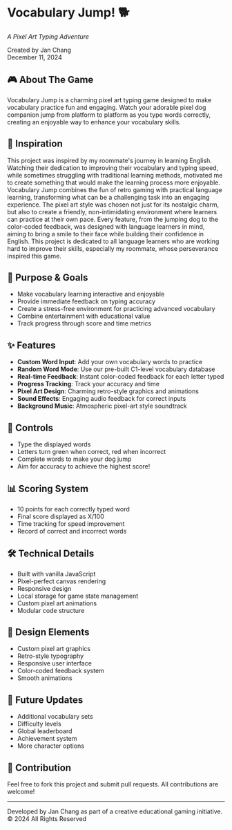 # Vocabulary Jump! 🐕
*A Pixel Art Typing Adventure*

Created by Jan Chang  
December 11, 2024

## 🎮 About The Game
Vocabulary Jump is a charming pixel art typing game designed to make vocabulary practice fun and engaging. Watch your adorable pixel dog companion jump from platform to platform as you type words correctly, creating an enjoyable way to enhance your vocabulary skills.

## 💭 Inspiration
This project was inspired by my roommate's journey in learning English. Watching their dedication to improving their vocabulary and typing speed, while sometimes struggling with traditional learning methods, motivated me to create something that would make the learning process more enjoyable. Vocabulary Jump combines the fun of retro gaming with practical language learning, transforming what can be a challenging task into an engaging experience.
The pixel art style was chosen not just for its nostalgic charm, but also to create a friendly, non-intimidating environment where learners can practice at their own pace. Every feature, from the jumping dog to the color-coded feedback, was designed with language learners in mind, aiming to bring a smile to their face while building their confidence in English.
This project is dedicated to all language learners who are working hard to improve their skills, especially my roommate, whose perseverance inspired this game.

## 🎯 Purpose & Goals
- Make vocabulary learning interactive and enjoyable
- Provide immediate feedback on typing accuracy
- Create a stress-free environment for practicing advanced vocabulary
- Combine entertainment with educational value
- Track progress through score and time metrics

## ✨ Features
- **Custom Word Input**: Add your own vocabulary words to practice
- **Random Word Mode**: Use our pre-built C1-level vocabulary database
- **Real-time Feedback**: Instant color-coded feedback for each letter typed
- **Progress Tracking**: Track your accuracy and time
- **Pixel Art Design**: Charming retro-style graphics and animations
- **Sound Effects**: Engaging audio feedback for correct inputs
- **Background Music**: Atmospheric pixel-art style soundtrack

## 🎹 Controls
- Type the displayed words
- Letters turn green when correct, red when incorrect
- Complete words to make your dog jump
- Aim for accuracy to achieve the highest score!

## 📊 Scoring System
- 10 points for each correctly typed word
- Final score displayed as X/100
- Time tracking for speed improvement
- Record of correct and incorrect words

## 🛠️ Technical Details
- Built with vanilla JavaScript
- Pixel-perfect canvas rendering
- Responsive design
- Local storage for game state management
- Custom pixel art animations
- Modular code structure

## 🎨 Design Elements
- Custom pixel art graphics
- Retro-style typography
- Responsive user interface
- Color-coded feedback system
- Smooth animations

## 🔄 Future Updates
- Additional vocabulary sets
- Difficulty levels
- Global leaderboard
- Achievement system
- More character options
  
## 🤝 Contribution
Feel free to fork this project and submit pull requests. All contributions are welcome!

---
Developed by Jan Chang as part of a creative educational gaming initiative.  
© 2024 All Rights Reserved
